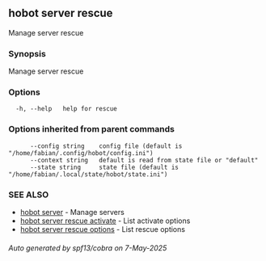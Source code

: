 ## hobot server rescue

Manage server rescue

### Synopsis

Manage server rescue

### Options

```
  -h, --help   help for rescue
```

### Options inherited from parent commands

```
      --config string    config file (default is "/home/fabian/.config/hobot/config.ini")
      --context string   default is read from state file or "default"
      --state string     state file (default is "/home/fabian/.local/state/hobot/state.ini")
```

### SEE ALSO

* [hobot server](hobot_server.md)	 - Manage servers
* [hobot server rescue activate](hobot_server_rescue_activate.md)	 - List activate options
* [hobot server rescue options](hobot_server_rescue_options.md)	 - List rescue options

###### Auto generated by spf13/cobra on 7-May-2025
